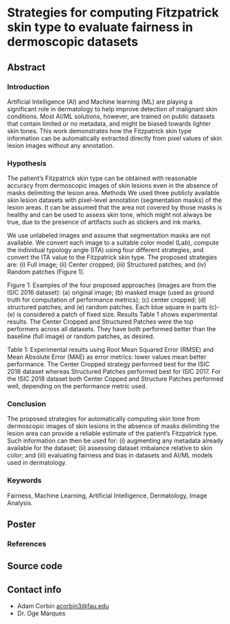 # Strategies for computing Fitzpatrick skin type to evaluate fairness in dermoscopic datasets

## Abstract

### Introduction

Artificial Intelligence (AI) and Machine learning (ML) are playing a significant role in dermatology to help improve detection of malignant skin conditions. Most AI/ML solutions, however, are trained on public datasets that contain limited or no metadata, and might be biased towards lighter skin tones. This work demonstrates how the Fitzpatrick skin type information can be automatically extracted directly from pixel values of skin lesion images without any annotation. 

### Hypothesis

The patient’s Fitzpatrick skin type can be obtained with reasonable accuracy from dermoscopic images of skin lesions even in the absence of masks delimiting the lesion area.
Methods
We used three publicly available skin lesion datasets with pixel-level annotation (segmentation masks) of the lesion areas. It can be assumed that the area not covered by those masks is healthy and can be used to assess skin tone, which might not always be true, due to the presence of artifacts such as stickers and ink marks.

We use unlabeled images and assume that segmentation masks are not available. We convert each image to a suitable color model (La*b*), compute the individual typology angle (ITA) using four different strategies, and convert the ITA value to the Fitzpatrick skin type. The proposed strategies are: (i) Full image; (ii) Center cropped; (iii) Structured patches; and (iv) Random patches (Figure 1).




Figure 1: Examples of the four proposed approaches (images are from the ISIC 2016 dataset): (a) original image; (b) masked image (used as ground truth for computation of performance metrics); (c) center cropped; (d) structured patches; and (e) random patches. Each blue square in parts (c)-(e) is considered a patch of fixed size. 
Results
Table 1 shows experimental results. The Center Cropped and Structured Patches were the top performers across all datasets. They have both performed better than the baseline (full image) or random patches, as desired. 

Table 1: Experimental results using Root Mean Squared Error (RMSE) and Mean Absolute Error (MAE) as error metrics: lower values mean better performance. The Center Cropped strategy performed best for the ISIC 2016 dataset whereas Structured Patches performed best for ISIC 2017. For the ISIC 2018 dataset both Center Copped and Structure Patches performed well, depending on the performance metric used. 

### Conclusion

The proposed strategies for automatically computing skin tone from dermoscopic images of skin lesions in the absence of masks delimiting the lesion area can provide a reliable estimate of the patient’s Fitzpatrick type. Such information can then be used for: (i) augmenting any metadata already available for the dataset; (ii) assessing dataset imbalance relative to skin color; and (iii)  evaluating fairness and bias in datasets and AI/ML models used in dermatology. 

### Keywords
Fairness, Machine Learning, Artificial Intelligence, Dermatology, Image Analysis.


## Poster

### References

## Source code

## Contact info

- Adam Corbin acorbin3@fau.edu  
- Dr. Oge Marques 
